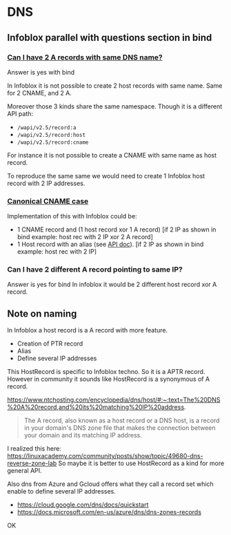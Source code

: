 # DNS

## Infoblox parallel with questions section in bind

### [Can I have 2 A records with same DNS name?](../../1-basic-bind-lxa/p2-1-xx-questions.md#Can-I-have-2-A-records-with-same-DNS-name?)
Answer is yes with bind

In Infoblox it is not possible to create 2 host records with same name.
Same for 2 CNAME, and 2 A.

Moreover those 3 kinds share the same namespace. Though it is a different API path:
- `/wapi/v2.5/record:a`
- `/wapi/v2.5/record:host`
- `/wapi/v2.5/record:cname`

For instance it is not possible to create a CNAME with same name as host record.

To reproduce the same same we would need to create 1 Infoblox host record with 2 IP addresses.

### [Canonical CNAME case](../../1-basic-bind-lxa/p2-1-xx-questions.md#Canonical-CNAME-case)

Implementation of this with Infoblox could be:
- 1 CNAME record and (1 host record xor 1 A record) [if 2 IP as shown in bind example: host rec with 2 IP xor 2 A record]
- 1 Host record with an alias (see [API doc](https://www.infoblox.com/wp-content/uploads/infoblox-deployment-infoblox-rest-api.pdf)). [if 2 IP as shown in bind example: host rec with 2 IP]



### Can I have 2 different A record pointing to same IP?

Answer is yes for bind
In infoblox it would be 2 different host record xor A record.

## Note on naming 

In Infoblox a host record is a A record with more feature.
- Creation of PTR record
- Alias 
- Define several IP addresses

This HostRecord is specific to Infoblox techno. So it is a APTR record.
However in community it sounds like HostRecord is a synonymous of A record.

https://www.ntchosting.com/encyclopedia/dns/host/#:~:text=The%20DNS%20A%20record,and%20its%20matching%20IP%20address.
> The A record, also known as a host record or a DNS host, is a record in your domain's DNS zone file that makes the connection between your domain and its matching IP address. 


I realized this here: https://linuxacademy.com/community/posts/show/topic/49680-dns-reverse-zone-lab
So maybe it is better to use HostRecord as a kind for more general API.

Also dns from Azure and Gcloud offers what they call a record set which enable to define several IP addresses.
- https://cloud.google.com/dns/docs/quickstart
- https://docs.microsoft.com/en-us/azure/dns/dns-zones-records

OK
